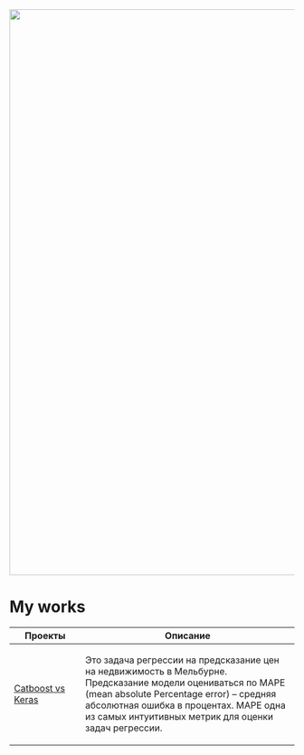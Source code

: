 <div id="header" align="center">
  <img src="https://i.pinimg.com/originals/2f/ff/5c/2fff5ce00cd386acc0b8bd2d06a5c6cb.jpg" width="1000"/>
</div>

# My works

<table width="100%" valign="top">
<thead>

<tr>
<th width="25%">Проекты</th>
<th>Описание</th>
</tr>

</thead>
<tbody>
<tr>
<td>

[Catboost vs Keras](https://github.com/promosvm/yandex-praktikum/blob/main/project/01-исследовательский-анализ-данных/README.md)

</td>
<td>

Это задача регрессии на предсказание цен на недвижимость в Мельбурне.
Предсказание модели оцениваться по MAPE (mean absolute Percentage error) – средняя абсолютная ошибка в процентах. MAPE одна из самых интуитивных метрик для оценки задач регрессии.

</td>
</tr>  
